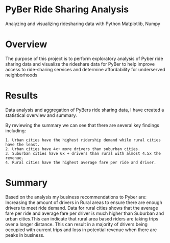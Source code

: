 # PyBer Ride Sharing Analysis
Analyzing and visualizing ridesharing data with Python Matplotlib, Numpy

# Overview
The purpose of this project is to perform exploratory analysis of Pyber ride sharing data and visualize the rideshare data for PyBer to help improve access to ride-sharing services and determine affordability for underserved neighborhoods

# Results
Data analysis and aggregation of PyBers ride sharing data, I have created a statistical overview and summary.


By reviewing the summary we can see that there are several key findings including:

    1. Urban cities have the highest ridership demand while rural cities have the least.
    2. Urban cities have 4x+ more drivers than suburban cities.
    3. Suburban cities have 6x + drivers than rural with almost 4.5x the revenue.
    4. Rural cities have the highest average fare per ride and driver.

# Summary
Based on the analysis my business recommendations to Pyber are: Increasing the amount of drivers in Rural areas to ensure there are enough drivers to meet ride demand. Data for rural cities shows that the average fare per ride and average fare per driver is much higher than Suburban and urban cities.This can indicate that rural area based riders are taking trips over a longer distance. This can result in a majority of drivers being occupied with current trips and loss in potential revenue when there are peaks in business.


